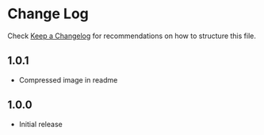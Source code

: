 # Change Log
Check [Keep a Changelog](http://keepachangelog.com/) for recommendations on how to structure this file.

## 1.0.1
- Compressed image in readme

## 1.0.0
- Initial release
